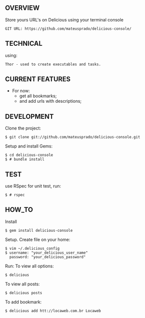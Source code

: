 ## OVERVIEW

Store yours URL's on Delicious using your terminal console

    GIT URL: https://github.com/mateusprado/delicious-console/

## TECHNICAL

 using:
	
	Thor - used to create executables and tasks.
	

## CURRENT FEATURES

* For now:
	 * get all bookmarks;
	 * and add urls with descriptions;
	
## DEVELOPMENT	
Clone the project:

	$ git clone git://github.com/mateusprado/delicious-console.git
		
Setup and install Gems:

	$ cd delicious-console
	$ # bundle install
	
## TEST

 use RSpec for unit test, run:
	
    $ # rspec
    
## HOW_TO

Install

	$ gem install delicious-console
	
Setup. Create file on your home:
	
	$ vim ~/.delicious_config
	$ username: "your_delicious_user_name"
	  password: "your_delicious_password"

Run:
To view all options:
	
	$ delicious

To view all posts: 
	
	$ delicious posts
	
To add bookmark:

	$ delicious add htt://locaweb.com.br Locaweb
